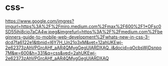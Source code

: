 # css-
https://www.google.com/imgres?imgurl=https%3A%2F%2Fmiro.medium.com%2Fmax%2F600%2F1*OFsc0SD55jhi8cjo7aCA4w.jpeg&imgrefurl=https%3A%2F%2Fmedium.com%2Fbeginners-guide-to-mobile-web-development%2Fwhats-new-in-css-3-dcd7fa6122e1&tbnid=I6Y7H_Un21o3xM&vet=12ahUKEwj-2e62373zAhVPGrcAHf_aAR4QMygGegUIARDXAQ..i&docid=qOcbsWjDsnpo7M&w=600&h=331&q=css&ved=2ahUKEwj-2e62373zAhVPGrcAHf_aAR4QMygGegUIARDXAQ
